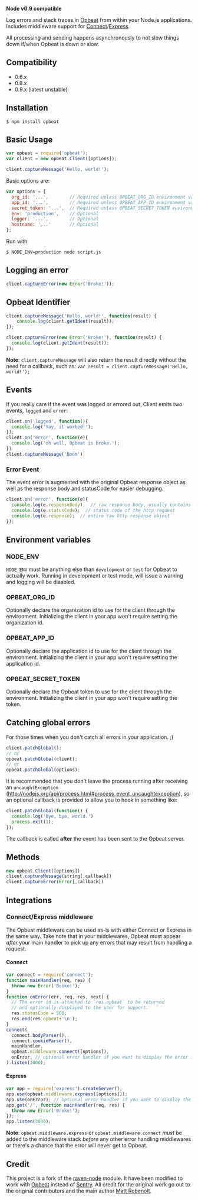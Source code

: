 **Node v0.9 compatible**

Log errors and stack traces in [Opbeat](http://opbeat.com/) from within
your Node.js applications. Includes middleware support for
[Connect](http://www.senchalabs.org/connect/)/[Express](http://expressjs.com/).

All processing and sending happens asynchronously to not slow things
down if/when Opbeat is down or slow.

## Compatibility
 * 0.6.x
 * 0.8.x
 * 0.9.x (latest unstable)

## Installation
```
$ npm install opbeat
```

## Basic Usage
```javascript
var opbeat = require('opbeat');
var client = new opbeat.Client([options]);

client.captureMessage('Hello, world!');
```

Basic options are:
```javascript
var options = {
  org_id: '...',        // Required unless OPBEAT_ORG_ID environment variable is used
  app_id: '...',        // Required unless OPBEAT_APP_ID environment variable is used
  secret_token: '...',  // Required unless OPBEAT_SECRET_TOKEN environment variable is used
  env: 'production',    // Optional
  logger: '...',        // Optional
  hostname: '...'       // Optional
};
```

Run with:
```
$ NODE_ENV=production node script.js
```

## Logging an error
```javascript
client.captureError(new Error('Broke!'));
```

## Opbeat Identifier
```javascript
client.captureMessage('Hello, world!', function(result) {
    console.log(client.getIdent(result));
});
```

```javascript
client.captureError(new Error('Broke!'), function(result) {
  console.log(client.getIdent(result));
});
```

__Note__: `client.captureMessage` will also return the result directly without the need for a callback, such as: `var result = client.captureMessage('Hello, world!');`

## Events
If you really care if the event was logged or errored out, Client emits two events, `logged` and `error`:

```javascript
client.on('logged', function(){
  console.log('Yay, it worked!');
});
client.on('error', function(e){
  console.log('oh well, Opbeat is broke.');
})
client.captureMessage('Boom');
```

### Error Event
The event error is augmented with the original Opbeat response object as well as the response body and statusCode for easier debugging.

```javascript
client.on('error', function(e){
  console.log(e.responseBody);  // raw response body, usually contains a message explaining the failure
  console.log(e.statusCode);  // status code of the http request
  console.log(e.response);  // entire raw http response object
});
```

## Environment variables
### NODE_ENV
`NODE_ENV` must be anything else than `development` or `test` for Opbeat to actually work. Running in development or test mode, will issue a warning and logging will be disabled.

### OPBEAT_ORG_ID
Optionally declare the organization id to use for the client through the environment. Initializing the client in your app won't require setting the organization id.

### OPBEAT_APP_ID
Optionally declare the application id to use for the client through the environment. Initializing the client in your app won't require setting the application id.

### OPBEAT_SECRET_TOKEN
Optionally declare the Opbeat token to use for the client through the environment. Initializing the client in your app won't require setting the token.

## Catching global errors
For those times when you don't catch all errors in your application. ;)

```javascript
client.patchGlobal();
// or
opbeat.patchGlobal(client);
// or
opbeat.patchGlobal(options);
```

It is recommended that you don't leave the process running after receiving an `uncaughtException` (http://nodejs.org/api/process.html#process_event_uncaughtexception), so an optional callback is provided to allow you to hook in something like:

```javascript
client.patchGlobal(function() {
  console.log('Bye, bye, world.')
  process.exit(1);
});
```

The callback is called **after** the event has been sent to the Opbeat server.

## Methods
```javascript
new opbeat.Client([options])
client.captureMessage(string[,callback])
client.captureError(Error[,callback])
```

## Integrations
### Connect/Express middleware
The Opbeat middleware can be used as-is with either Connect or Express in the same way. Take note that in your middlewares, Opbeat must appear _after_ your main handler to pick up any errors that may result from handling a request.

#### Connect
```javascript
var connect = require('connect');
function mainHandler(req, res) {
  throw new Error('Broke!');
}
function onError(err, req, res, next) {
  // The error id is attached to `res.opbeat` to be returned
  // and optionally displayed to the user for support.
  res.statusCode = 500;
  res.end(res.opbeat+'\n');
}
connect(
  connect.bodyParser(),
  connect.cookieParser(),
  mainHandler,
  opbeat.middleware.connect([options]),
  onError, // optional error handler if you want to display the error id to a user
).listen(3000);
```

#### Express
```javascript
var app = require('express').createServer();
app.use(opbeat.middleware.express([options]));
app.use(onError); // optional error handler if you want to display the error id to a user
app.get('/', function mainHandler(req, res) {
  throw new Error('Broke!');
});
app.listen(3000);
```

__Note__: `opbeat.middleware.express` or `opbeat.middleware.connect` *must* be added to the middleware stack *before* any other error handling middlewares or there's a chance that the error will never get to Opbeat.

## Credit

This project is a fork of the
[raven-node](https://github.com/mattrobenolt/raven-node) module. It have
been modified to work with [Opbeat](http://opbeat.com) instead of
[Sentry](http://getsentry.com). All credit for the original work go out
to the original contributors and the main author [Matt
Robenolt](https://github.com/mattrobenolt).
